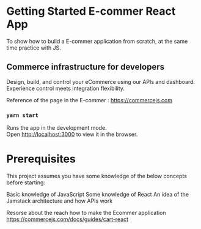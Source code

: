 # Getting Started E-commer React App
To show how to build a E-commer application from scratch, at the same time practice with JS.



## Commerce infrastructure for developers
Design, build, and control your eCommerce using our APIs and dashboard. Experience control meets integration flexibility.

Reference of the page in the E-commer : 
https://commercejs.com

### `yarn start`

Runs the app in the development mode.\
Open [http://localhost:3000](http://localhost:3000) to view it in the browser.

# Prerequisites

This project assumes you have some knowledge of the below concepts before starting:

Basic knowledge of JavaScript
Some knowledge of React
An idea of the Jamstack architecture and how APIs work


Resorse about the reach how to make the Ecommer application
https://commercejs.com/docs/guides/cart-react

